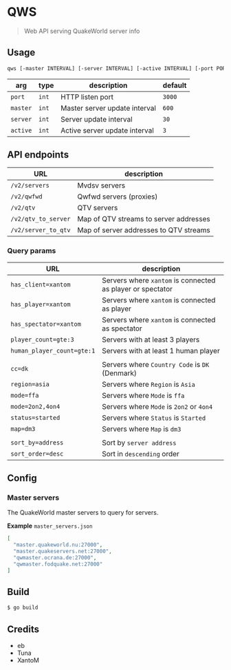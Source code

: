 # QWS

> Web API serving QuakeWorld server info

## Usage

```sh
qws [-master INTERVAL] [-server INTERVAL] [-active INTERVAL] [-port PORT]
```

| arg      | type  | description                   | default | 
|----------|-------|-------------------------------|---------|
| `port`   | `int` | HTTP listen port              | `3000`  |
| `master` | `int` | Master server update interval | `600`   |
| `server` | `int` | Server update interval        | `30`    |
| `active` | `int` | Active server update interval | `3`     |

## API endpoints

| URL                 | description                            |  
|---------------------|----------------------------------------|
| `/v2/servers`       | Mvdsv servers                          |  
| `/v2/qwfwd`         | Qwfwd servers (proxies)                |  
| `/v2/qtv`           | QTV servers                            |  
| `/v2/qtv_to_server` | Map of QTV streams to server addresses |  
| `/v2/server_to_qtv` | Map of server addresses to QTV streams |

### Query params

| URL                        | description                                                |
|----------------------------|------------------------------------------------------------|
| `has_client=xantom`        | Servers where `xantom` is connected as player or spectator |
| `has_player=xantom`        | Servers where `xantom` is connected as player              |
| `has_spectator=xantom`     | Servers where `xantom` is connected as spectator           |
| `player_count=gte:3`       | Servers with at least 3 players                            |
| `human_player_count=gte:1` | Servers with at least 1 human player                       |
|                            |                                                            |
| `cc=dk`                    | Servers where `Country Code` is `DK` (Denmark)             |
| `region=asia`              | Servers where `Region` is `Asia`                           |
| `mode=ffa`                 | Servers where `Mode` is `ffa`                              |
| `mode=2on2,4on4`           | Servers where `Mode` is `2on2` or `4on4`                   |
| `status=started`           | Servers where `Status` is `Started`                        |
| `map=dm3`                  | Servers where `Map` is `dm3`                               |
|                            |                                                            |
| `sort_by=address`          | Sort by `server address`                                   |
| `sort_order=desc`          | Sort in `descending` order                                 |

## Config

### Master servers

The QuakeWorld master servers to query for servers.

**Example**
`master_servers.json`

```json
[
  "master.quakeworld.nu:27000",
  "master.quakeservers.net:27000",
  "qwmaster.ocrana.de:27000",
  "qwmaster.fodquake.net:27000"
]
```

## Build

```sh
$ go build
```

## Credits

* eb
* Tuna
* XantoM
